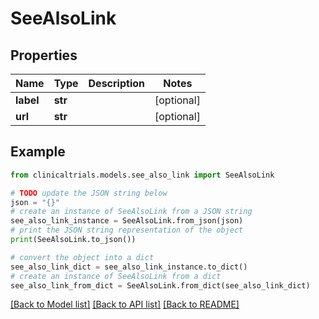 # SeeAlsoLink


## Properties

Name | Type | Description | Notes
------------ | ------------- | ------------- | -------------
**label** | **str** |  | [optional] 
**url** | **str** |  | [optional] 

## Example

```python
from clinicaltrials.models.see_also_link import SeeAlsoLink

# TODO update the JSON string below
json = "{}"
# create an instance of SeeAlsoLink from a JSON string
see_also_link_instance = SeeAlsoLink.from_json(json)
# print the JSON string representation of the object
print(SeeAlsoLink.to_json())

# convert the object into a dict
see_also_link_dict = see_also_link_instance.to_dict()
# create an instance of SeeAlsoLink from a dict
see_also_link_from_dict = SeeAlsoLink.from_dict(see_also_link_dict)
```
[[Back to Model list]](../README.md#documentation-for-models) [[Back to API list]](../README.md#documentation-for-api-endpoints) [[Back to README]](../README.md)


